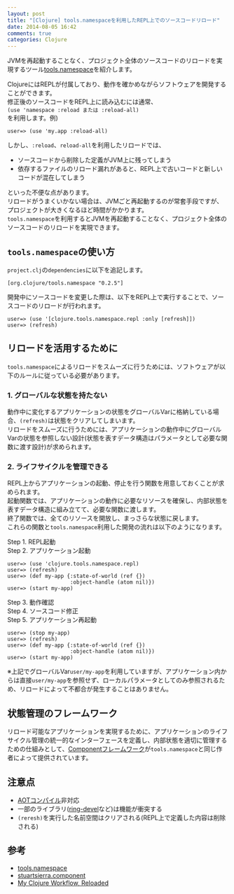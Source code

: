 ```yaml
---
layout: post
title: "[Clojure] tools.namespaceを利用したREPL上でのソースコードリロード"
date: 2014-08-05 16:42
comments: true
categories: Clojure
---
```

JVMを再起動することなく、プロジェクト全体のソースコードのリロードを実現するツール[tools.namespace](https://github.com/clojure/tools.namespace)を紹介します。  

ClojureにはREPLが付属しており、動作を確かめながらソフトウェアを開発することができます。  
修正後のソースコードをREPL上に読み込むには通常、  
`(use 'namespace :reload または :reload-all)`  
を利用します。例)
```
user=> (use 'my.app :reload-all)
```
しかし、`:reload`、`reload-all`を利用したリロードでは、

* ソースコードから削除した定義がJVM上に残ってしまう
* 依存するファイルのリロード漏れがあると、REPL上で古いコードと新しいコードが混在してしまう

といった不便な点があります。  
リロードがうまくいかない場合は、JVMごと再起動するのが常套手段ですが、プロジェクトが大きくなるほど時間がかかります。  
`tools.namespace`を利用するとJVMを再起動することなく、プロジェクト全体のソースコードのリロードを実現できます。

## `tools.namespace`の使い方
`project.clj`の`dependencies`に以下を追記します。
```
[org.clojure/tools.namespace "0.2.5"]
```
開発中にソースコードを変更した際は、以下をREPL上で実行することで、ソースコードのリロードが行われます。
```
user=> (use '[clojure.tools.namespace.repl :only [refresh]])
user=> (refresh)
```

## リロードを活用するために
`tools.namespace`によるリロードをスムーズに行うためには、ソフトウェアが以下のルールに従っている必要があります。

### 1. グローバルな状態を持たない
動作中に変化するアプリケーションの状態をグローバルVarに格納している場合、`(refresh)`は状態をクリアしてしまいます。  
リロードをスムーズに行うためには、アプリケーションの動作中にグローバルVarの状態を参照しない設計(状態を表すデータ構造はパラメータとして必要な関数に渡す設計)が求められます。  


### 2. ライフサイクルを管理できる
REPL上からアプリケーションの起動、停止を行う関数を用意しておくことが求められます。  
起動関数では、アプリケーションの動作に必要なリソースを確保し、内部状態を表すデータ構造に組み立てて、必要な関数に渡します。  
終了関数では、全てのリソースを開放し、まっさらな状態に戻します。  
これらの関数と`tools.namespace`利用した開発の流れは以下のようになります。

Step 1. REPL起動  
Step 2. アプリケーション起動
```
user=> (use 'clojure.tools.namespace.repl)
user=> (refresh)
user=> (def my-app {:state-of-world (ref {})
                    :object-handle (atom nil)})
user=> (start my-app)
```
Step 3. 動作確認  
Step 4. ソースコード修正  
Step 5. アプリケーション再起動
```
user=> (stop my-app)
user=> (refresh)
user=> (def my-app {:state-of-world (ref {})
                    :object-handle (atom nil)})
user=> (start my-app)
```
※上記でグローバルVar`user/my-app`を利用していますが、アプリケーション内からは直接`user/my-app`を参照せず、ローカルパラメータとしてのみ参照されるため、リロードによって不都合が発生することはありません。

## 状態管理のフレームワーク
リロード可能なアプリケーションを実現するために、アプリケーションのライフサイクル管理の統一的なインターフェースを定義し、内部状態を適切に管理するための仕組みとして、[Componentフレームワーク](https://github.com/stuartsierra/component)が`tools.namespace`と同じ作者によって提供されています。

## 注意点
* [AOTコンパイル](http://clojure.org/compilation)非対応
* 一部のライブラリ([ring-devel](https://github.com/ring-clojure/ring/tree/master/ring-devel)など)は機能が衝突する
* `(reresh)`を実行した名前空間はクリアされる(REPL上で定義した内容は削除される)


## 参考
* [tools.namespace](https://github.com/clojure/tools.namespace)
* [stuartsierra.component](https://github.com/stuartsierra/component)
* [My Clojure Workflow, Reloaded](http://thinkrelevance.com/blog/2013/06/04/clojure-workflow-reloaded)
